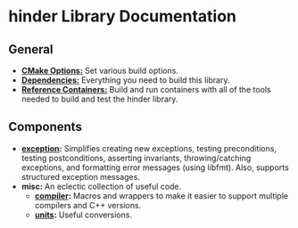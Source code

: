 # hinder Library Documentation

## General

* **[CMake Options:](doc/cmake_options.md)** Set various build options.
* **[Dependencies:](./doc/dependencies.md)** Everything you need to build this library.
* **[Reference Containers:](./doc/containers.md)** Build and run containers with all of the 
  tools needed to build and test the hinder library.

## Components
* **[exception](./doc/exception.md):** Simplifies creating new exceptions, testing preconditions,
  testing postconditions, asserting invariants, throwing/catching exceptions, and formatting error
  messages (using libfmt). Also, supports structured exception messages.
* **misc:** An eclectic collection of useful code.
    * **[compiler](doc/compiler.md):** Macros and wrappers to make it easier to support
      multiple compilers and C++ versions.
    * **[units](./doc/units.md):** Useful conversions.
